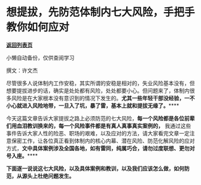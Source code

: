 # 想提拔，先防范体制内七大风险，手把手教你如何应对

[**返回列表页**](/gzh/费曼的小茶馆)

小懒自动备份，仅供查阅学习

撰文：许文杰

尽管很多人说体制内工作安稳，其实所谓的安稳是相对的，失业风险基本没有，但想要提拔进步的话，确实是处处都有风险，处处都要小心。但问题来了，体制内很多风险是在大家根本没有意识到的情况下发生的。**尤其一些年轻干部没经验，一不小心就进入风险地带，一旦入了坑，暴了雷，基本上就和提拔无缘了。******

今天这篇文章告诉大家提拔之路上必须防范的七大风险，**每一个风险都是各位前辈们用血泪教训换来的，每一个风险事件都是有真人真事真实案例的，**
我通过这些事件告诉大家人性的险恶、职场的艰难，以及应对的方法，请大家看完文章一定注意保密工作，让各位真正看到体制内的核心内幕、潜在风险、防范化解风险的应对方式，**文中具体案例涉及全国各地，如有雷同，纯属巧合，请勿过度联想、更勿对号入座。******

**下面逐一说说这七大风险，以及具体案例和教训，以及我们应该怎么做，如何防范，从源头上杜绝问题发生。**

